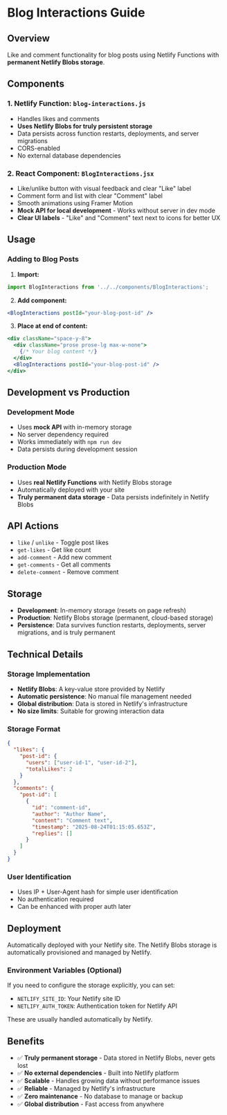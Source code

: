 # Blog Interactions Guide

## Overview
Like and comment functionality for blog posts using Netlify Functions with **permanent Netlify Blobs storage**.

## Components

### 1. Netlify Function: `blog-interactions.js`
- Handles likes and comments
- **Uses Netlify Blobs for truly persistent storage**
- Data persists across function restarts, deployments, and server migrations
- CORS-enabled
- No external database dependencies

### 2. React Component: `BlogInteractions.jsx`
- Like/unlike button with visual feedback and clear "Like" label
- Comment form and list with clear "Comment" label
- Smooth animations using Framer Motion
- **Mock API for local development** - Works without server in dev mode
- **Clear UI labels** - "Like" and "Comment" text next to icons for better UX

## Usage

### Adding to Blog Posts

1. **Import:**
```jsx
import BlogInteractions from '../../components/BlogInteractions';
```

2. **Add component:**
```jsx
<BlogInteractions postId="your-blog-post-id" />
```

3. **Place at end of content:**
```jsx
<div className="space-y-8">
  <div className="prose prose-lg max-w-none">
    {/* Your blog content */}
  </div>
  <BlogInteractions postId="your-blog-post-id" />
</div>
```

## Development vs Production

### Development Mode
- Uses **mock API** with in-memory storage
- No server dependency required
- Works immediately with `npm run dev`
- Data persists during development session

### Production Mode
- Uses **real Netlify Functions** with Netlify Blobs storage
- Automatically deployed with your site
- **Truly permanent data storage** - Data persists indefinitely in Netlify Blobs

## API Actions

- `like` / `unlike` - Toggle post likes
- `get-likes` - Get like count
- `add-comment` - Add new comment
- `get-comments` - Get all comments
- `delete-comment` - Remove comment

## Storage

- **Development**: In-memory storage (resets on page refresh)
- **Production**: Netlify Blobs storage (permanent, cloud-based storage)
- **Persistence**: Data survives function restarts, deployments, server migrations, and is truly permanent

## Technical Details

### Storage Implementation
- **Netlify Blobs**: A key-value store provided by Netlify
- **Automatic persistence**: No manual file management needed
- **Global distribution**: Data is stored in Netlify's infrastructure
- **No size limits**: Suitable for growing interaction data

### Storage Format
```json
{
  "likes": {
    "post-id": {
      "users": ["user-id-1", "user-id-2"],
      "totalLikes": 2
    }
  },
  "comments": {
    "post-id": [
      {
        "id": "comment-id",
        "author": "Author Name",
        "content": "Comment text",
        "timestamp": "2025-08-24T01:15:05.653Z",
        "replies": []
      }
    ]
  }
}
```

### User Identification
- Uses IP + User-Agent hash for simple user identification
- No authentication required
- Can be enhanced with proper auth later

## Deployment

Automatically deployed with your Netlify site. The Netlify Blobs storage is automatically provisioned and managed by Netlify.

### Environment Variables (Optional)
If you need to configure the storage explicitly, you can set:
- `NETLIFY_SITE_ID`: Your Netlify site ID
- `NETLIFY_AUTH_TOKEN`: Authentication token for Netlify API

These are usually handled automatically by Netlify.

## Benefits
- ✅ **Truly permanent storage** - Data stored in Netlify Blobs, never gets lost
- ✅ **No external dependencies** - Built into Netlify platform
- ✅ **Scalable** - Handles growing data without performance issues
- ✅ **Reliable** - Managed by Netlify's infrastructure
- ✅ **Zero maintenance** - No database to manage or backup
- ✅ **Global distribution** - Fast access from anywhere

<!-- Site-wide content style rules were removed as out-of-scope for this guide -->
